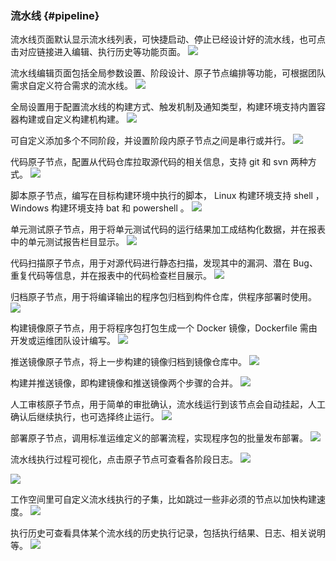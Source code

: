 ### 流水线 {#pipeline}

流水线页面默认显示流水线列表，可快捷启动、停止已经设计好的流水线，也可点击对应链接进入编辑、执行历史等功能页面。
![](/assets/bk-cicdkit-3.png)

流水线编辑页面包括全局参数设置、阶段设计、原子节点编排等功能，可根据团队需求自定义符合需求的流水线。
![](/assets/bk-cicdkit-4.png)

全局设置用于配置流水线的构建方式、触发机制及通知类型，构建环境支持内置容器构建或自定义构建机构建。
![](/assets/bk-cicdkit-5.png)

可自定义添加多个不同阶段，并设置阶段内原子节点之间是串行或并行。
![](/assets/bk-cicdkit-6.png)

代码原子节点，配置从代码仓库拉取源代码的相关信息，支持 git 和 svn 两种方式。
![](/assets/bk-cicdkit-7.png)

脚本原子节点，编写在目标构建环境中执行的脚本， Linux 构建环境支持 shell ， Windows 构建环境支持 bat 和 powershell 。
![](/assets/bk-cicdkit-8.png)

单元测试原子节点，用于将单元测试代码的运行结果加工成结构化数据，并在报表中的单元测试报告栏目显示。
![](/assets/bk-cicdkit-9.png)

代码扫描原子节点，用于对源代码进行静态扫描，发现其中的漏洞、潜在 Bug、重复代码等信息，并在报表中的代码检查栏目展示。
![](/assets/bk-cicdkit-10.png)

归档原子节点，用于将编译输出的程序包归档到构件仓库，供程序部署时使用。
![](/assets/bk-cicdkit-11.png)

构建镜像原子节点，用于将程序包打包生成一个 Docker 镜像，Dockerfile 需由开发或运维团队设计编写。
![](/assets/bk-cicdkit-12.png)

推送镜像原子节点，将上一步构建的镜像归档到镜像仓库中。
![](/assets/bk-cicdkit-13.png)

构建并推送镜像，即构建镜像和推送镜像两个步骤的合并。
![](/assets/bk-cicdkit-14.png)

人工审核原子节点，用于简单的审批确认，流水线运行到该节点会自动挂起，人工确认后继续执行，也可选择终止运行。
![](/assets/bk-cicdkit-15.png)

部署原子节点，调用标准运维定义的部署流程，实现程序包的批量发布部署。
![](/assets/bk-cicdkit-16.png)

流水线执行过程可视化，点击原子节点可查看各阶段日志。
![](/assets/bk-cicdkit-17.png)

![](/assets/bk-cicdkit-18.png)

工作空间里可自定义流水线执行的子集，比如跳过一些非必须的节点以加快构建速度。
![](/assets/bk-cicdkit-19.png)

执行历史可查看具体某个流水线的历史执行记录，包括执行结果、日志、相关说明等。
![](/assets/bk-cicdkit-20.png)
